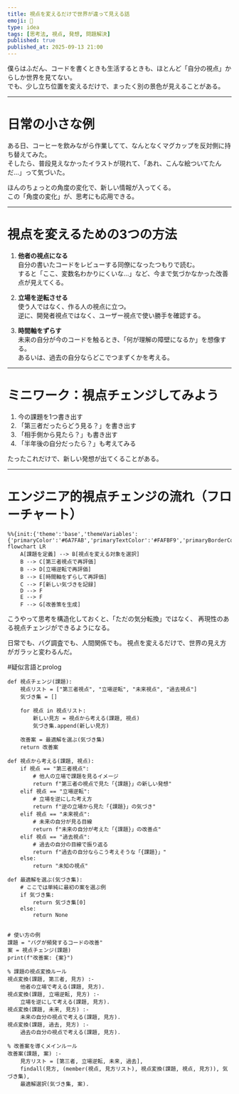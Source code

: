 ```yaml
---
title: 視点を変えるだけで世界が違って見える話
emoji: 🌿
type: idea
tags: [思考法, 視点, 発想, 問題解決]
published: true
published_at: 2025-09-13 21:00
---
```


僕らはふだん、コードを書くときも生活するときも、ほとんど「自分の視点」からしか世界を見てない。  
でも、少し立ち位置を変えるだけで、まったく別の景色が見えることがある。

---

# 日常の小さな例
ある日、コーヒーを飲みながら作業してて、なんとなくマグカップを反対側に持ち替えてみた。  
そしたら、普段見えなかったイラストが現れて、「あれ、こんな絵ついてたんだ…」って気づいた。  

ほんのちょっとの角度の変化で、新しい情報が入ってくる。  
この「角度の変化」が、思考にも応用できる。

---

# 視点を変えるための3つの方法
1. **他者の視点になる**  
   自分の書いたコードをレビューする同僚になったつもりで読む。  
   すると「ここ、変数名わかりにくいな…」など、今まで気づかなかった改善点が見えてくる。

2. **立場を逆転させる**  
   使う人ではなく、作る人の視点に立つ。  
   逆に、開発者視点ではなく、ユーザー視点で使い勝手を確認する。  

3. **時間軸をずらす**  
   未来の自分が今のコードを触るとき、「何が理解の障壁になるか」を想像する。  
   あるいは、過去の自分ならどこでつまずくかを考える。

---

# ミニワーク：視点チェンジしてみよう
1. 今の課題を1つ書き出す  
2. 「第三者だったらどう見る？」を書き出す  
3. 「相手側から見たら？」も書き出す  
4. 「半年後の自分だったら？」も考えてみる  

たったこれだけで、新しい発想が出てくることがある。

---

# エンジニア的視点チェンジの流れ（フローチャート）
```mermaid
%%{init:{'theme':'base','themeVariables':{'primaryColor':'#6A7FAB','primaryTextColor':'#FAFBF9','primaryBorderColor':'#6A7FAB','lineColor':'#6A7FABCC','textColor':'#6A7FABCC','fontSize':'10px'}}}%%
flowchart LR
    A[課題を定義] --> B[視点を変える対象を選択]
    B --> C[第三者視点で再評価]
    B --> D[立場逆転で再評価]
    B --> E[時間軸をずらして再評価]
    C --> F[新しい気づきを記録]
    D --> F
    E --> F
    F --> G[改善策を生成]
```
こうやって思考を構造化しておくと、「ただの気分転換」ではなく、
再現性のある視点チェンジができるようになる。

日常でも、バグ調査でも、人間関係でも。
視点を変えるだけで、世界の見え方がガラッと変わるんだ。

#疑似言語とprolog
```python:python
def 視点チェンジ(課題):
    視点リスト = ["第三者視点", "立場逆転", "未来視点", "過去視点"]
    気づき集 = []

    for 視点 in 視点リスト:
        新しい見方 = 視点から考える(課題, 視点)
        気づき集.append(新しい見方)

    改善案 = 最適解を選ぶ(気づき集)
    return 改善案

def 視点から考える(課題, 視点):
    if 視点 == "第三者視点":
        # 他人の立場で課題を見るイメージ
        return f"第三者の視点で見た「{課題}」の新しい発想"
    elif 視点 == "立場逆転":
        # 立場を逆にした考え方
        return f"逆の立場から見た「{課題}」の気づき"
    elif 視点 == "未来視点":
        # 未来の自分が見る目線
        return f"未来の自分が考えた「{課題}」の改善点"
    elif 視点 == "過去視点":
        # 過去の自分の目線で振り返る
        return f"過去の自分ならこう考えそうな「{課題}」"
    else:
        return "未知の視点"

def 最適解を選ぶ(気づき集):
    # ここでは単純に最初の案を選ぶ例
    if 気づき集:
        return 気づき集[0]
    else:
        return None


# 使い方の例
課題 = "バグが頻発するコードの改善"
案 = 視点チェンジ(課題)
print(f"改善案: {案}")
```

```prolog:prolog
% 課題の視点変換ルール
視点変換(課題, 第三者, 見方) :-
    他者の立場で考える(課題, 見方).
視点変換(課題, 立場逆転, 見方) :-
    立場を逆にして考える(課題, 見方).
視点変換(課題, 未来, 見方) :-
    未来の自分の視点で考える(課題, 見方).
視点変換(課題, 過去, 見方) :-
    過去の自分の視点で考える(課題, 見方).

% 改善案を導くメインルール
改善案(課題, 案) :-
    見方リスト = [第三者, 立場逆転, 未来, 過去],
    findall(見方, (member(視点, 見方リスト), 視点変換(課題, 視点, 見方)), 気づき集),
    最適解選択(気づき集, 案).
```
